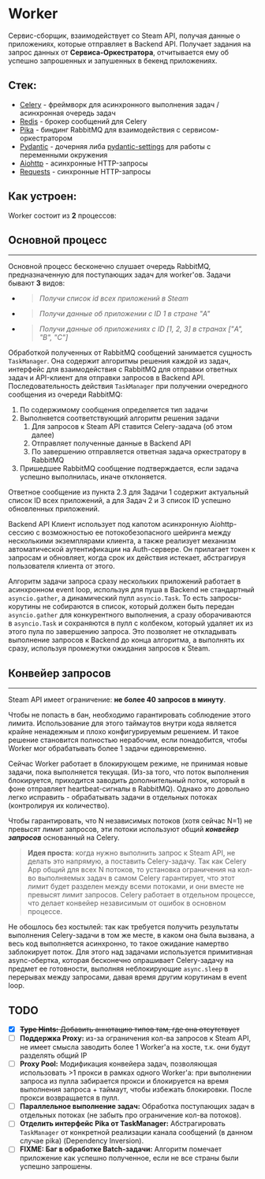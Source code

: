 # Worker

Сервис-сборщик, взаимодействует со Steam API, получая данные о приложениях, которые отправляет в Backend API.
Получает задания на запрос данных от **Сервиса-Оркестратора**, отчитывается ему об успешно запрошенных и запушенных в бекенд приложениях.

## Стек:

- [Celery](https://docs.celeryq.dev/en/stable/) - фреймворк для асинхронного выполнения задач / асинхронная очередь задач
- [Redis](https://redis.io/) - брокер сообщений для Celery
- [Pika](https://pika.readthedocs.io/en/stable/) - биндинг RabbitMQ для взаимодействия с сервисом-оркестратором
- [Pydantic](https://pydantic-docs.helpmanual.io/) - дочерняя либа [pydantic-settings](https://pydantic-docs.helpmanual.io/usage/settings/) для работы с переменными окружения
- [Aiohttp](https://aiohttp.readthedocs.io/en/stable/) - асинхронные HTTP-запросы
- [Requests](https://requests.readthedocs.io/en/latest/) - синхронные HTTP-запросы

## Как устроен:

Worker состоит из **2** процессов:

## Основной процесс
___

Основной процесс бесконечно слушает очередь RabbitMQ, предназначенную для поступающих задач для worker'ов.
Задачи бывают **3** видов:
- > _Получи список id всех приложений в Steam_
- > _Получи данные об приложении c ID 1 в стране "A"_
- > _Получи данные об приложениях с ID [1, 2, 3] в странах ["A", "B", "C"]_

Обработкой полученных от RabbitMQ сообщений занимается сущность `TaskManager`. Она содержит алгоритмы решения каждой из задач, интерфейс для взаимодействия с RabbitMQ для отправки ответных задач и API-клиент для отправки запросов в Backend API.
Последовательность действия `TaskManager` при получении очередного сообщения из очереди RabbitMQ:
1. По содержимому сообщения определяется тип задачи
2. Выполняется соответствующий алгоритм решения задачи
   1. Для запросов к Steam API ставится Celery-задача (об этом далее)
   2. Отправляет полученные данные в Backend API
   3. По завершению отправляется ответная задача оркестратору в RabbitMQ
3. Пришедшее RabbitMQ сообщение подтверждается, если задача успешно выполнилась, иначе отклоняется.

Ответное сообщение из пункта 2.3 для Задачи 1 содержит актуальный список ID всех приложений, а для Задач 2 и 3 список ID успешно обновленных приложений.

Backend API Клиент использует под капотом асинхронную Aiohttp-сессию с возможностью ее потокобезопасного шейринга между несколькими экземплярами клиента,
а также реализует механизм автоматической аутентификации на Auth-сервере. Он прилагает токен к запросам и обновляет, когда срок их действия истекает, абстрагируя пользователя клиента от этого.

Алгоритм задачи запроса сразу нескольких приложений работает в асинхронном event loop, используя для пуша в Backend не стандартный `asyncio.gather`, а динамический пулл `asyncio.Task`. То есть запросы-корутины не собираются в список, который должен быть передан `asyncio.gather` для конкурентного выполнения, а сразу оборачиваются в `asyncio.Task` и сохраняются в пулл с колбеком, который удаляет их из этого пула по завершению запроса.
Это позволяет не откладывать выполнение запросов к Backend до конца алгоритма, а выполнять их сразу, используя промежутки ожидания запросов к Steam.

## Конвейер запросов
___

Steam API имеет ограничение: **не более 40 запросов в минуту**.

Чтобы не попасть в бан, необходимо гарантировать соблюдение этого лимита.
Использование для этого таймаутов внутри кода является крайне ненадежным и плохо конфигурируемым решением. И такое решение становится полностью нерабочим, если понадобится, чтобы Worker мог обрабатывать более 1 задачи единовременно.

Сейчас Worker работает в блокирующем режиме, не принимая новые задачи, пока выполняется текущая. (Из-за того, что поток выполнения блокируется, приходится заводить дополнительный поток, который в фоне отправляет heartbeat-сигналы в RabbitMQ).
Однако это довольно легко исправить - обрабатывать задачи в отдельных потоках (контролируя их количество).

Чтобы гарантировать, что N независимых потоков (хотя сейчас N=1) не превысят лимит запросов, эти потоки используют общий _**конвейер запросов**_ основанный на Celery.

> **Идея проста**: когда нужно выполнить запрос к Steam API, не делать это напрямую, а поставить Celery-задачу. Так как Celery App общий для всех N потоков, то установка ограничения на кол-во выполняемых задач в самом Celery гарантирует, что этот лимит будет разделен между всеми потоками, и они вместе не превысят лимит запросов. Celery работает в отдельном процессе, что делает конвейер независимым от ошибок в основном процессе.

Не обошлось без костылей: так как требуется получить результаты выполнения Celery-задачи в том же месте, в каком она была вызвана, а весь код выполняется асинхронно, то такое ожидание намертво заблокирует поток.
Для этого над задачами используется примитивная async-обертка, которая бесконечно опрашивает Celery-задачу на предмет ее готовности, выполняя неблокирующие `async.sleep` в перерывах между запросами, давая время другим корутинам в event loop.

## TODO

- [x] ~~**Type Hints:** Добавить аннотацию типов там, где она отсутствует~~
- [ ] **Поддержка Proxy:** из-за ограничения кол-ва запросов к Steam API, не имеет смысла заводить более 1 Worker'a на хосте, т.к. они будут разделять общий IP
- [ ] **Proxy Pool:** Модификация конвейера задач, позволяющая использовать >1 прокси в рамках одного Worker'a: при выполнении запроса из пулла забирается прокси и блокируется на время выполнения запроса + таймаут, чтобы избежать блокировки. После прокси возвращается в пулл.
- [ ] **Параллельное выполнение задач:** Обработка поступающих задач в отдельных потоках (не забыть про ограничение кол-ва потоков).
- [ ] **Отделить интерфейс Pika от TaskManager:** Абстрагировать `TaskManager` от конкретной реализации канала сообщений (в данном случае pika) (Dependency Inversion).
- [ ] **FIXME: Баг в обработке Batch-задачи:** Алгоритм помечает приложение как успешно полученное, если не все страны были успешно запрошены.